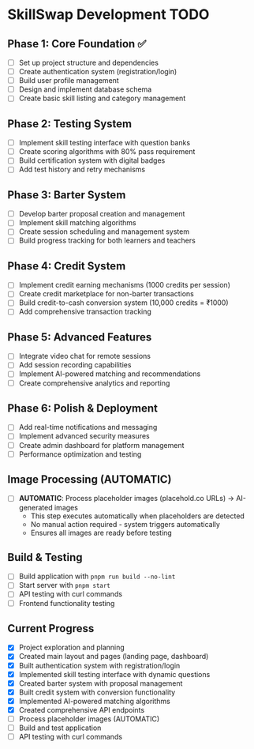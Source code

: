 # SkillSwap Development TODO

## Phase 1: Core Foundation ✅
- [ ] Set up project structure and dependencies
- [ ] Create authentication system (registration/login)
- [ ] Build user profile management
- [ ] Design and implement database schema
- [ ] Create basic skill listing and category management

## Phase 2: Testing System
- [ ] Implement skill testing interface with question banks
- [ ] Create scoring algorithms with 80% pass requirement
- [ ] Build certification system with digital badges
- [ ] Add test history and retry mechanisms

## Phase 3: Barter System
- [ ] Develop barter proposal creation and management
- [ ] Implement skill matching algorithms
- [ ] Create session scheduling and management system
- [ ] Build progress tracking for both learners and teachers

## Phase 4: Credit System
- [ ] Implement credit earning mechanisms (1000 credits per session)
- [ ] Create credit marketplace for non-barter transactions
- [ ] Build credit-to-cash conversion system (10,000 credits = ₹1000)
- [ ] Add comprehensive transaction tracking

## Phase 5: Advanced Features
- [ ] Integrate video chat for remote sessions
- [ ] Add session recording capabilities
- [ ] Implement AI-powered matching and recommendations
- [ ] Create comprehensive analytics and reporting

## Phase 6: Polish & Deployment
- [ ] Add real-time notifications and messaging
- [ ] Implement advanced security measures
- [ ] Create admin dashboard for platform management
- [ ] Performance optimization and testing

## Image Processing (AUTOMATIC)
- [ ] **AUTOMATIC**: Process placeholder images (placehold.co URLs) → AI-generated images
  - This step executes automatically when placeholders are detected
  - No manual action required - system triggers automatically
  - Ensures all images are ready before testing

## Build & Testing
- [ ] Build application with `pnpm run build --no-lint`
- [ ] Start server with `pnpm start`
- [ ] API testing with curl commands
- [ ] Frontend functionality testing

## Current Progress
- [x] Project exploration and planning
- [x] Created main layout and pages (landing page, dashboard)
- [x] Built authentication system with registration/login
- [x] Implemented skill testing interface with dynamic questions
- [x] Created barter system with proposal management
- [x] Built credit system with conversion functionality
- [x] Implemented AI-powered matching algorithms
- [x] Created comprehensive API endpoints
- [ ] Process placeholder images (AUTOMATIC)
- [ ] Build and test application
- [ ] API testing with curl commands